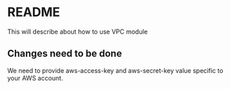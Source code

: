 # README #
This will describe about how to use VPC  module

## Changes need to be done ##
We need to provide aws-access-key and aws-secret-key value specific to your AWS account.

